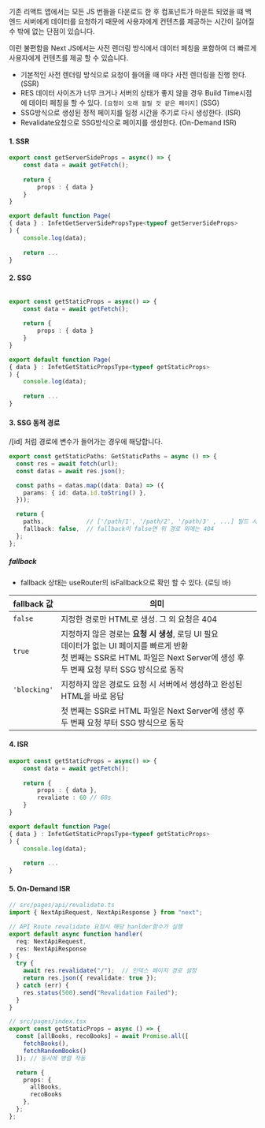 기존 리액트 앱에서는 모든 JS 번들을 다운로드 한 후 컴포넌트가 마운트 되었을 떄 백엔드 서버에게 데이터를 요청하기 때문에 사용자에게 컨텐츠를 제공하는 시간이 길어질 수 밖에 없는 단점이 있습니다.

이런 불편함을 Next JS에서는 사전 렌더링 방식에서 데이터 페칭을 포함하여 더 빠르게 사용자에게 컨텐츠를 제공 할 수 있습니다.

- 기본적인 사전 렌더링 방식으로 요청이 들어올 때 마다 사전 렌더링을 진행 한다. (SSR)
- RES 데이터 사이즈가 너무 크거나 서버의 상태가 좋지 않을 경우 Build Time시점에 데이터 페칭을 할 수 있다. `[요청이 오래 걸릴 것 같은 페이지]` (SSG)
- SSG방식으로 생성된 정적 페이지를 일정 시간을 주기로 다시 생성한다. (ISR)
- Revalidate요청으로 SSG방식으로 페이지를 생성한다. (On-Demand ISR)

#### 1. SSR
``` typescript
export const getServerSideProps = async() => {
	const data = await getFetch();
	
	return {
		props : { data }
	}
}

export default function Page(
{ data } : InfetGetServerSidePropsType<typeof getServerSideProps>
) {
	console.log(data);
	
	return ...
}
```

#### 2. SSG
```typescript

export const getStaticProps = async() => {
	const data = await getFetch();
	
	return {
		props : { data }
	}
}

export default function Page(
{ data } : InfetGetStaticPropsType<typeof getStaticProps>
) {
	console.log(data);
	
	return ...
}

```

#### 3. SSG 동적 경로
/[id] 처럼 경로에 변수가 들어가는 경우에 해당합니다.

``` typescript 
export const getStaticPaths: GetStaticPaths = async () => {
  const res = await fetch(url);
  const datas = await res.json();

  const paths = datas.map((data: Data) => ({
    params: { id: data.id.toString() },
  }));

  return {
    paths,            // ['/path/1', '/path/2', '/path/3' , ...] 빌드 시 생성
    fallback: false,  // fallback이 false면 위 경로 외에는 404
  };
};
```
##### fallback
 - fallback 상태는 useRouter의 isFallback으로 확인 할 수 있다. (로딩 바)

| fallback 값   | 의미                                                                                                                            |
| ------------ | ----------------------------------------------------------------------------------------------------------------------------- |
| `false`      | 지정한 경로만 HTML로 생성. 그 외 요청은 404                                                                                                 |
| `true`       | 지정하지 않은 경로는 **요청 시 생성**, 로딩 UI 필요 <br>데이터가 없는 UI 페이지를 빠르게 반환 <br>첫 번째는 SSR로 HTML 파일은 Next Server에 생성 후 두 번째 요청 부터 SSG 방식으로 동작 |
| `'blocking'` | 지정하지 않은 경로도 요청 시 서버에서 생성하고 완성된 HTML을 바로 응답                                                                                    |
|              | 첫 번째는 SSR로 HTML 파일은 Next Server에 생성 후 두 번째 요청 부터 SSG 방식으로 동작                                                                  |

#### 4. ISR
``` typescript 
export const getStaticProps = async() => {
	const data = await getFetch();
	
	return {
		props : { data },
		revaliate : 60 // 60s
	}
}

export default function Page(
{ data } : InfetGetStaticPropsType<typeof getStaticProps>
) {
	console.log(data);
	
	return ...
}

```

#### 5. On-Demand ISR
```typescript
// src/pages/api/revalidate.ts
import { NextApiRequest, NextApiResponse } from "next";

// API Route revalidate 요청시 해당 hanlder함수가 실행
export default async function handler(
  req: NextApiRequest,
  res: NextApiResponse
) {
  try {
    await res.revalidate("/");  // 인덱스 페이지 경로 설정
    return res.json({ revalidate: true });
  } catch (err) {
    res.status(500).send("Revalidation Failed");
  }
}

// src/pages/index.tsx
export const getStaticProps = async () => {
  const [allBooks, recoBooks] = await Promise.all([
    fetchBooks(),
    fetchRandomBooks()
  ]); // 동시에 병렬 작동

  return {
    props: {
      allBooks,
      recoBooks
    },
  };
};
```
